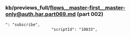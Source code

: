 ### kb/previews_full/flows__master-first__master-only@auth.har.part069.md (part 002)

```md
": "subscribe",
                    "scriptId": "10833",
       
```

```
